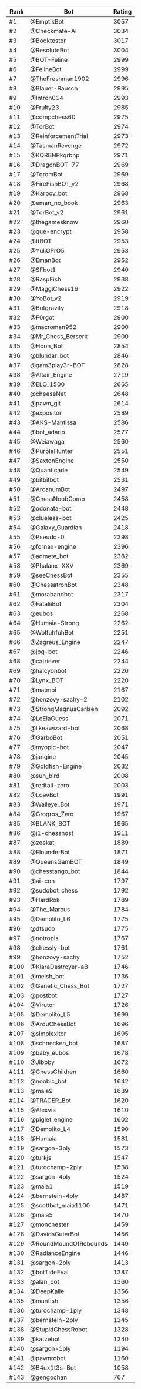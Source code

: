 Rank|Bot|Rating
---|---|---
#1|@EmptikBot|3057
#2|@Checkmate-AI|3034
#3|@Booktester|3017
#4|@ResoluteBot|3004
#5|@BOT-Feline|2999
#6|@FelineBot|2999
#7|@TheFreshman1902|2996
#8|@Blauer-Rausch|2995
#9|@Intron014|2993
#10|@Fruity23|2985
#11|@compchess60|2975
#12|@TorBot|2974
#13|@ReinforcementTrial|2973
#14|@TasmanRevenge|2972
#15|@KQRBNPkqrbnp|2971
#16|@DragonBOT-77|2969
#17|@ToromBot|2969
#18|@FireFishBOT_v2|2968
#19|@Karpov_bot|2968
#20|@eman_no_book|2963
#21|@TorBot_v2|2961
#22|@thegamesknow|2960
#23|@que-encrypt|2958
#24|@ttBOT|2953
#25|@YuliGPrO5|2953
#26|@EmanBot|2952
#27|@SFbot1|2940
#28|@RaspFish|2938
#29|@MaggiChess16|2922
#30|@YoBot_v2|2919
#31|@Botgravity|2918
#32|@F0rgot|2900
#33|@macroman952|2900
#34|@Mr_Chess_Berserk|2900
#35|@Hoon_Bot|2854
#36|@blundar_bot|2846
#37|@gam3play3r-BOT|2828
#38|@Altair_Engine|2719
#39|@ELO_1500|2665
#40|@cheeseNet|2648
#41|@pawn_git|2614
#42|@expositor|2589
#43|@AKS-Mantissa|2586
#44|@bot_adario|2577
#45|@Weiawaga|2560
#46|@PurpleHunter|2551
#47|@SaxtonEngine|2550
#48|@Quanticade|2549
#49|@bitbitbot|2531
#50|@ArcanumBot|2497
#51|@ChessNoobComp|2458
#52|@odonata-bot|2448
#53|@clueless-bot|2425
#54|@Galaxy_Guardian|2418
#55|@Pseudo-0|2398
#56|@fornax-engine|2396
#57|@admete_bot|2382
#58|@Phalanx-XXV|2369
#59|@seeChessBot|2355
#60|@ChessatronBot|2348
#61|@morabandbot|2317
#62|@FataliiBot|2304
#63|@eubos|2268
#64|@Humaia-Strong|2262
#65|@WolfuhfuhBot|2251
#66|@Zagreus_Engine|2247
#67|@jpg-bot|2246
#68|@catriever|2244
#69|@halcyonbot|2226
#70|@Lynx_BOT|2220
#71|@matmoi|2167
#72|@honzovy-sachy-2|2102
#73|@StrongMagnusCarlsen|2092
#74|@LeElaGuess|2071
#75|@likeawizard-bot|2068
#76|@GarboBot|2051
#77|@myopic-bot|2047
#78|@jangine|2045
#79|@Goldfish-Engine|2032
#80|@sun_bird|2008
#81|@redtail-zero|2003
#82|@LoevBot|1991
#83|@Walleye_Bot|1971
#84|@Grogros_Zero|1967
#85|@BLANK_BOT|1965
#86|@j1-chessnost|1911
#87|@zeekat|1889
#88|@FlounderBot|1871
#89|@QueensGamBOT|1849
#90|@chesstango_bot|1844
#91|@ai-con|1797
#92|@sudobot_chess|1792
#93|@HardRok|1789
#94|@The_Marcus|1784
#95|@Demolito_L6|1775
#96|@dtsudo|1775
#97|@notropis|1767
#98|@chessly-bot|1761
#99|@honzovy-sachy|1752
#100|@KlaraDestroyer-aB|1746
#101|@melsh_bot|1736
#102|@Genetic_Chess_Bot|1727
#103|@postbot|1727
#104|@Virutor|1726
#105|@Demolito_L5|1699
#106|@ArduChessBot|1696
#107|@simplexitor|1695
#108|@schnecken_bot|1687
#109|@baby_eubos|1678
#110|@Jibbby|1672
#111|@ChessChildren|1660
#112|@noobic_bot|1642
#113|@maia9|1639
#114|@TRACER_Bot|1620
#115|@Alexvis|1610
#116|@piglet_engine|1602
#117|@Demolito_L4|1590
#118|@Humaia|1581
#119|@sargon-3ply|1573
#120|@turkjs|1547
#121|@turochamp-2ply|1538
#122|@sargon-4ply|1524
#123|@maia1|1519
#124|@bernstein-4ply|1487
#125|@scottbot_maia1100|1471
#126|@maia5|1470
#127|@monchester|1459
#128|@DavidsGuterBot|1456
#129|@RoundMoundOfRebounds|1449
#130|@RadianceEngine|1446
#131|@sargon-2ply|1413
#132|@botTideEval|1387
#133|@alan_bot|1360
#134|@DeepKalle|1356
#135|@munfish|1356
#136|@turochamp-1ply|1348
#137|@bernstein-2ply|1345
#138|@StupidChessRobot|1328
#139|@katzebot|1240
#140|@sargon-1ply|1194
#141|@pawnrobot|1160
#142|@B4ux1t3s-Bot|1058
#143|@gengochan|767
